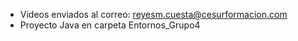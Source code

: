 - Videos enviados al correo: reyesm.cuesta@cesurformacion.com
- Proyecto Java en carpeta Entornos_Grupo4
